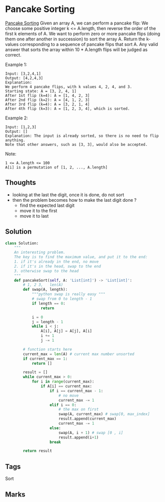 # Pancake Sorting

[Pancake Sorting](https://leetcode.com/problems/pancake-sorting) Given an array A, we can perform a pancake flip: We choose some positive integer k &lt;= A.length, then reverse the order of the first k elements of A. We want to perform zero or more pancake flips \(doing them one after another in succession\) to sort the array A. Return the k-values corresponding to a sequence of pancake flips that sort A. Any valid answer that sorts the array within 10 \* A.length flips will be judged as correct.

Example 1:

```text
Input: [3,2,4,1]
Output: [4,2,4,3]
Explanation: 
We perform 4 pancake flips, with k values 4, 2, 4, and 3.
Starting state: A = [3, 2, 4, 1]
After 1st flip (k=4): A = [1, 4, 2, 3]
After 2nd flip (k=2): A = [4, 1, 2, 3]
After 3rd flip (k=4): A = [3, 2, 1, 4]
After 4th flip (k=3): A = [1, 2, 3, 4], which is sorted.
```

Example 2:

```text
Input: [1,2,3]
Output: []
Explanation: The input is already sorted, so there is no need to flip anything.
Note that other answers, such as [3, 3], would also be accepted.
```

Note:

```text
1 <= A.length <= 100
A[i] is a permutation of [1, 2, ..., A.length]
```

## Thoughts

* looking at the last the digit, once it is done, do not sort 
* then the problem becomes how to make the last digit done ?
  * find the expected last digit
  * move it to the first 
  * move it to last 

## Solution

```python
class Solution:
    """
    An interesting problem. 
    The key is to find the maximum value, and put it to the end:
    1. if it's already in the end, no move
    2. if it's in the head, swap to the end 
    3. otherwise swap to the head
    """
    def pancakeSort(self, A: 'List[int]') -> 'List[int]':
        # 1, 2 3,   len(A)
        def swap(A, length):
            """python swap is really easy """
            # swap from 0 to length - 1
            if length == 0:
                return

            i = 0
            j = length - 1
            while i < j:
                A[i], A[j] = A[j], A[i]
                i += 1
                j -= 1

        # function starts here
        current_max = len(A) # current max number unsorted  
        if current_max == 1:
            return []

        result = []
        while current_max > 0:
            for i in range(current_max):
                if A[i] == current_max:
                    if i == current_max - 1:
                        # no move
                        current_max -= 1
                    elif i == 0:
                        # the max on first
                        swap(A, current_max) # swap[0, max_index]
                        result.append(current_max)
                        current_max -= 1
                    else:
                        swap(A, i + 1) # swap [0 , i]
                        result.append(i+1)
                    break

        return result
```

## Tags
Sort

## Marks
[comment]: <timestamp:2019-08-17>

